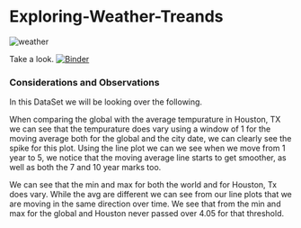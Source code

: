 # Exploring-Weather-Treands

![weather](https://images.unsplash.com/photo-1561553475-ff52585fad97?ixid=MnwxMjA3fDB8MHxwaG90by1wYWdlfHx8fGVufDB8fHx8&ixlib=rb-1.2.1&auto=format&fit=crop&w=1350&q=80)

Take a look. [![Binder](https://mybinder.org/badge_logo.svg)](https://mybinder.org/v2/gh/JustJordanT/Exploring-Weather-Treands/HEAD)

### Considerations and Observations

In this DataSet we will be looking over the following. 

When comparing the global with the average tempurature in Houston, TX we can see that the tempurature does vary using a window of 1 for the moving average both for the global and the city date, we can clearly see the spike for this plot. Using the line plot we can we see when we move from 1 year to 5, we notice that the moving average line starts to get smoother, as well as both the 7 and 10 year marks too.

We can see that the min and max for both the world and for Houston, Tx does vary. While the avg are different we can see from our line plots that we are moving in the same direction over time. We see that from the min and max for the global and Houston never passed over 4.05 for that threshold.
